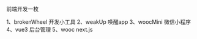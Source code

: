 前端开发一枚

1、brokenWheel 开发小工具
2、weakUp      唤醒app
3、woocMini    微信小程序
4、vue3        后台管理
5、wooc        next.js
